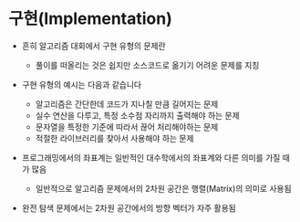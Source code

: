 # 구현(Implementation)

- 흔히 알고리즘 대회에서 구현 유형의 문제란
  - 풀이를 떠올리는 것은 쉽지만 소스코드로 옮기기 어려운 문제를 지칭
- 구현 유형의 예시는 다음과 같습니다

  - 알고리즘은 간단한데 코드가 지나칠 만큼 길어지는 문제
  - 실수 연산을 다루고, 특정 소수점 자리까지 출력해야 하는 문제
  - 문자열을 특정한 기준에 따라서 끊어 처리해야하는 문제
  - 적절한 라이브러리를 찾아서 사용해야 하는 문제

- 프로그래밍에서의 좌표계는 일반적인 대수학에서의 좌표계와 다른 의미를 가질 때가 많음

  - 일반적으로 알고리즘 문제에서의 2차원 공간은 행렬(Matrix)의 의미로 사용됨

- 완전 탐색 문제에서는 2차원 공간에서의 방향 벡터가 자주 활용됨
